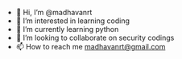 - 👋 Hi, I’m @madhavanrt
- 👀 I’m interested in learning coding
- 🌱 I’m currently learning python
- 💞️ I’m looking to collaborate on security codings
- 📫 How to reach me madhavanrt@gmail.com

<!---
madhavanrt/madhavanrt is a ✨ special ✨ repository because its `README.md` (this file) appears on your GitHub profile.
You can click the Preview link to take a look at your changes.
--->
